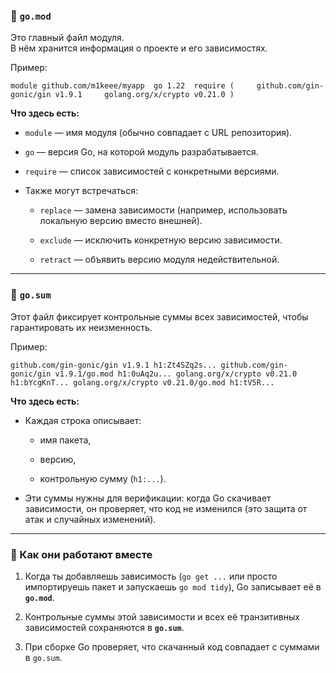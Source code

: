 ### 📌 `go.mod`

Это главный файл модуля.  
В нём хранится информация о проекте и его зависимостях.

Пример:

`module github.com/m1keee/myapp  go 1.22  require (     github.com/gin-gonic/gin v1.9.1     golang.org/x/crypto v0.21.0 )`

**Что здесь есть:**

- `module` — имя модуля (обычно совпадает с URL репозитория).
    
- `go` — версия Go, на которой модуль разрабатывается.
    
- `require` — список зависимостей с конкретными версиями.
    
- Также могут встречаться:
    
    - `replace` — замена зависимости (например, использовать локальную версию вместо внешней).
        
    - `exclude` — исключить конкретную версию зависимости.
        
    - `retract` — объявить версию модуля недействительной.

---

### 📌 `go.sum`

Этот файл фиксирует контрольные суммы всех зависимостей, чтобы гарантировать их неизменность.

Пример:

`github.com/gin-gonic/gin v1.9.1 h1:Zt4SZq2s... github.com/gin-gonic/gin v1.9.1/go.mod h1:0uAq2u... golang.org/x/crypto v0.21.0 h1:bYcgKnT... golang.org/x/crypto v0.21.0/go.mod h1:tV5R...`

**Что здесь есть:**

- Каждая строка описывает:
    
    - имя пакета,
        
    - версию,
        
    - контрольную сумму (`h1:...`).
        
- Эти суммы нужны для верификации: когда Go скачивает зависимости, он проверяет, что код не изменился (это защита от атак и случайных изменений).
    

---

### 🔄 Как они работают вместе

1. Когда ты добавляешь зависимость (`go get ...` или просто импортируешь пакет и запускаешь `go mod tidy`), Go записывает её в **`go.mod`**.
    
2. Контрольные суммы этой зависимости и всех её транзитивных зависимостей сохраняются в **`go.sum`**.
    
3. При сборке Go проверяет, что скачанный код совпадает с суммами в `go.sum`.